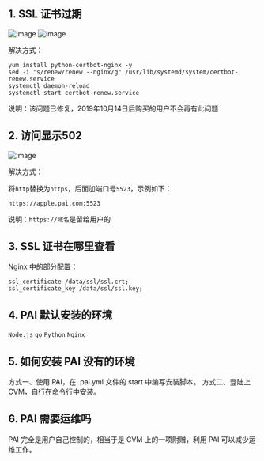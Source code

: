
## 1. SSL 证书过期

![image](http://pai-mate-1251783334.cosgz.myqcloud.com/FAQ/ssl.jpeg)
![image](http://pai-mate-1251783334.cosgz.myqcloud.com/FAQ/ssl1.jpeg)

解决方式：
```
yum install python-certbot-nginx -y
sed -i "s/renew/renew --nginx/g" /usr/lib/systemd/system/certbot-renew.service
systemctl daemon-reload
systemctl start certbot-renew.service
```

说明：该问题已修复，2019年10月14日后购买的用户不会再有此问题

## 2. 访问显示502

![image](http://pai-mate-1251783334.cosgz.myqcloud.com/FAQ/502.png)

解决方式：

将`http`替换为`https`，后面加端口号`5523`，示例如下：

`https://apple.pai.com:5523`

说明：`https://域名`是留给用户的

## 3. SSL 证书在哪里查看

Nginx 中的部分配置：
```
ssl_certificate /data/ssl/ssl.crt;
ssl_certificate_key /data/ssl/ssl.key;
```

## 4. PAI 默认安装的环境

`Node.js` `go` `Python` `Nginx`

## 5. 如何安装 PAI 没有的环境

方式一、使用 PAI，在 .pai.yml 文件的 start 中编写安装脚本。
方式二、登陆上 CVM，自行在命令行中安装。

## 6. PAI 需要运维吗

PAI 完全是用户自己控制的，相当于是 CVM 上的一项附赠，利用 PAI 可以减少运维工作。

